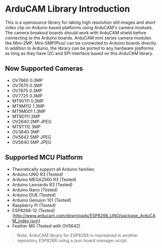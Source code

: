 # ArduCAM Library Introduction
This is a opensource library for taking high resolution still images and short video clip on Arduino based platforms using ArduCAM's camera moduels.
The camera breakout boards should work with ArduCAM shield before connecting to the Arduino boards.
ArduCAM mini series camera modules like Mini-2MP, Mini-5MP(Plus) can be connected to Arduino boards directly.
In addition to Arduino, the library can be ported to any hardware platforms as long as they have I2C and SPI interface based on this ArduCAM library.

## Now Supported Cameras
* OV7660 0.3MP  
* OV7670 0.3MP  
* OV7675 0.3MP  
* OV7725 0.3MP  
* MT9V111 0.3MP  
* MT9M112 1.3MP  
* MT9M001 1.3MP  
* MT9D111 2MP  
* OV2640 2MP JPEG  
* MT9T112 3MP  
* OV3640 3MP  
* OV5642 5MP JPEG  
* OV5640 5MP JPEG  
##  Supported MCU Platform  
* Theoretically support all Arduino families  
* Arduino UNO R3 (Tested)
* Arduino MEGA2560 R3 (Tested)
* Arduino Leonardo R3 (Tested)
* Arduino Nano (Tested)
* Arduino DUE (Tested)
* Arduino Genuion 101 (Tested)
* Raspberry Pi (Tested)
* ESP8266-12 (Tested) (http://www.arducam.com/downloads/ESP8266_UNO/package_ArduCAM_index.json)
* Feather M0 (Tested with OV5642)
> Note: ArduCAM library for ESP8266 is maintained in another repository ESP8266 using a json board manager script.

